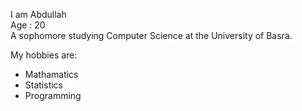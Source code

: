 I am Abdullah <br> 
Age : 20 <br> 
A sophomore studying Computer Science at the University of Basra.<br>

My hobbies are: 
 * Mathamatics
 * Statistics
 * Programming 


